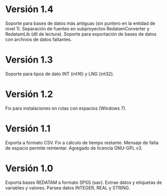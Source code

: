 ﻿# Versión 1.4
Soporte para bases de datos más antiguas (sin puntero en la entidad de nivel 1).
Separación de fuentes en subproyectos RedatamConverter y RedatamLib (dll de lectura).
Soporte para exportación de bases de datos con archivos de datos faltantes.

# Versión 1.3
Soporte para tipos de dato INT (int16) y LNG (int32).

# Versión 1.2
Fix para instalaciones en rutas con espacios (Windows 7).

# Versión 1.1
Exporta a formato CSV.
Fix a cálculo de tiempo restante.
Mensaje de falta de espacio permite reintentar.
Agregado de licencia GNU-GPL v3.

# Versión 1.0
Exporta bases REDATAM a formato SPSS (sav).
Extrae datos y etiquetas de variables y valores.
Parsea datos INTEGER, REAL y STRING.


